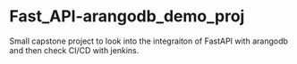 # Fast_API-arangodb_demo_proj

Small capstone project to look into the integraiton of FastAPI with arangodb and then check CI/CD with jenkins.
